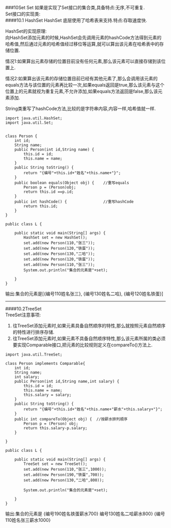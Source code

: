 ###10Set
Set 如果是实现了Set接口的集合类,具备特点:无序,不可重复.  
Set接口的实现类:  
####10.1 HashSet
HashSet 底层使用了哈希表来支持.特点:存取速度快.  

HashSet的实现原理:  
向HashSet添加元素的时候,HashSet会先调用元素的hashCode方法得到元素的哈希值,然后通过元素的哈希值经过移位等运算,就可以算出该元素在哈希表中的存储位置.

情况1:如果算出元素存储的位置目前没有任何元素,那么该元素可以直接存储到该位置上.  

情况2:如果算出该元素的存储位置目前已经有其他元素了,那么会调用该元素的equals方法与该位置的元素再比较一次,如果equals返回是true,那么该元素与这个位置上的元素就视为重复元素,不允许添加,如果equals方法返回是false,那么该元素添加.  

String类重写了hashCode方法,比较的是字符串内容,内容一样,哈希值就一样.  

```
import java.util.HashSet;
import java.util.Set;


class Person {
	int id;
	String name;
	public Person(int id,String name) {
		this.id = id;
		this.name = name;
	}
	public String toString() {
		return "{编号"+this.id+"姓名"+this.name+"}";
	}
	public boolean equals(Object obj) {    //重写equals
		Person p = (Person)obj;
		return this.id ==p.id;
	}
	public int hashCode() {                //重写hashCode
		return this.id;
	}
}

public class L {
	
	public static void main(String[] args) {
		HashSet set = new HashSet();
		set.add(new Person(110,"张三"));
		set.add(new Person(120,"铁蛋"));
		set.add(new Person(130,"二哈"));
		set.add(new Person(120,"铁蛋"));
		set.add(new Person(110,"张三"));
		System.out.println("集合的元素是"+set);
		
	}
}
```
输出:集合的元素是[{编号110姓名张三}, {编号130姓名二哈}, {编号120姓名铁蛋}]  
***
####10.2TreeSet  
TreeSet注意事项:  
1. 往TreeSet添加元素时,如果元素具备自然顺序的特性,那么就按照元素自然顺序的特性进行排序存储.  
2. 往TreeSet添加元素时,如果元素不具备自然顺序特性,那么该元素所属的类必须要实现Comparable接口,把元素的比较规则定义在compareTo()方法上.  

```
import java.util.TreeSet;

class Person implements Comparable{
	int id;
	String name;
	int salary;
	public Person(int id,String name,int salary) {
		this.id = id;
		this.name = name;
		this.salary = salary;
	}
	public String toString() {
		return "{编号"+this.id+"姓名"+this.name+"薪水"+this.salary+"}";
	}
	public int compareTo(Object obj) {  //按薪水排列顺序
		Person p = (Person) obj;
		return this.salary-p.salary;
	}

}

public class L {
	
	public static void main(String[] args) {
		TreeSet set = new TreeSet();
		set.add(new Person(110,"张三",1000));
		set.add(new Person(190,"铁蛋",700));
		set.add(new Person(130,"二哈",800));
		
		System.out.println("集合的元素是"+set);
		
	}
}
```
输出:集合的元素是 {编号190姓名铁蛋薪水700} 编号130姓名二哈薪水800} {编号110姓名张三薪水1000}  



